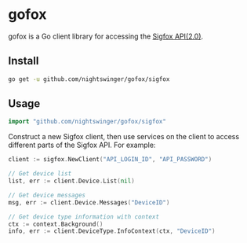 # gofox #

gofox is a Go client library for accessing the [Sigfox API(2.0)](https://support.sigfox.com/apidocs).

## Install ##

```bash
go get -u github.com/nightswinger/gofox/sigfox
```

## Usage ##

```go
import "github.com/nightswinger/gofox/sigfox"
```

Construct a new Sigfox client, then use services on the client to access different parts of the Sigfox API. For example:

```go
client := sigfox.NewClient("API_LOGIN_ID", "API_PASSWORD")

// Get device list
list, err := client.Device.List(nil)

// Get device messages
msg, err := client.Device.Messages("DeviceID")

// Get device type information with context
ctx := context.Background()
info, err := client.DeviceType.InfoContext(ctx, "DeviceID")
```
